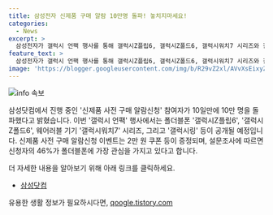 ```yaml
---
title: 삼성전자 신제품 구매 알람 10만명 돌파! 놓치지마세요!
categories:
  - News
excerpt: >
  삼성전자가 갤럭시 언팩 행사를 통해 갤럭시Z플립6, 갤럭시Z폴드6, 갤럭시워치7 시리즈와 갤럭시링을 선보일 예정이다. 신제품 사전 구매 알람신청 참여자가 10일 만에 10만 명을 돌파했으며, 폴더블폰에 대한 관심이 높은 것으로 나타났다. 삼성전자는 이벤트를 통해 쿠폰 등을 증정하고, 사용자들이 가장 기대하는 폴더블폰의 기능은 AI 번역과 카메라로 나타났다. 해당 제품의 공개를 기다리는 사람들의 관심이 뜨겁게 이어지고 있다.
feature_text: >
  삼성전자가 갤럭시 언팩 행사를 통해 갤럭시Z플립6, 갤럭시Z폴드6, 갤럭시워치7 시리즈와 갤럭시링을 선보일 예정이다. 신제품 사전 구매 알람신청 참여자가 10일 만에 10만 명을 돌파했으며, 폴더블폰에 대한 관심이 높은 것으로 나타났다. 삼성전자는 이벤트를 통해 쿠폰 등을 증정하고, 사용자들이 가장 기대하는 폴더블폰의 기능은 AI 번역과 카메라로 나타났다. 해당 제품의 공개를 기다리는 사람들의 관심이 뜨겁게 이어지고 있다.
image: 'https://blogger.googleusercontent.com/img/b/R29vZ2xl/AVvXsEixyZcFfHzMRdzZMjFBmAUKJYCLCGyLL1o632UiGVXcaFdKo_bkvkuCioo0uUKlGfBVcT3P84aROyZIXSBEx3Aw5nCQ3pTgDom1WDC4m8eifvWiAmWEEVb4x6G_l8C0QH225ldMjyaFvpxGEBGNO37VmDTDMHGhJPq73UglMfDca1-0aw/s1600/blogspot.png'
---
```


<p><img src="https://blogger.googleusercontent.com/img/b/R29vZ2xl/AVvXsEixyZcFfHzMRdzZMjFBmAUKJYCLCGyLL1o632UiGVXcaFdKo_bkvkuCioo0uUKlGfBVcT3P84aROyZIXSBEx3Aw5nCQ3pTgDom1WDC4m8eifvWiAmWEEVb4x6G_l8C0QH225ldMjyaFvpxGEBGNO37VmDTDMHGhJPq73UglMfDca1-0aw/s1600/blogspot.png" alt="info 속보" /></p>

<p>삼성닷컴에서 진행 중인 '신제품 사전 구매 알람신청' 참여자가 10일만에 10만 명을 돌파했다고 밝혔습니다. 이번 '갤럭시 언팩' 행사에서는 폴더블폰 '갤럭시Z플립6', '갤럭시Z폴드6', 웨어러블 기기 '갤럭시워치7' 시리즈, 그리고 '갤럭시링' 등이 공개될 예정입니다. 신제품 사전 구매 알람신청 이벤트는 2만 원 쿠폰 등이 증정되며, 설문조사에 따르면 신청자의 46%가 폴더블폰에 가장 관심을 가지고 있다고 합니다.</p>

<p>더 자세한 내용을 알아보기 위해 아래 링크를 클릭하세요.</p>

<ul>
<li><a href="https://www.samsung.com/sec/">삼성닷컴</a></li>
</ul>
유용한 생활 정보가 필요하시다면, <a href="https://qoogle.tistory.com" rel="dofollow">qoogle.tistory.com</a>


